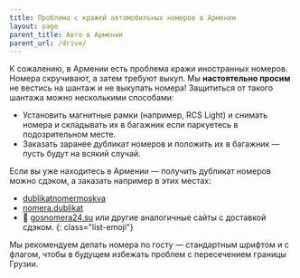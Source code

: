 ```yaml
---
title: Проблема с кражей автомобильных номеров в Армении
layout: page
parent_title: Авто в Армении
parent_url: /drive/
---
```


К сожалению, в Армении есть проблема кражи иностранных номеров. Номера скручивают, а затем требуют выкуп.
Мы **настоятельно просим** не вестись на шантаж и не выкупать номера! Защититься от такого шантажа можно несколькими способами:

- Установить магнитные рамки (например, RCS Light) и снимать номера и складывать их в багажник если паркуетесь в подозрительном месте.
- Заказать заранее дубликат номеров и положить их в багажник — пусть будут на всякий случай.

Если вы уже находитесь в Армении — получить дубликат номеров можно сдэком, а заказать например в этих местах:

- <i class="fa-brands fa-telegram"></i> [dublikatnomermoskva](https://t.me/dublikatnomermoskva)
- <i class="fa-brands fa-instagram"></i> [nomera.dublikat](https://www.instagram.com/nomera.dublikat/)
- 🔗 [gosnomera24.su](https://gosnomera24.su/) или другие аналогичные сайты с доставкой сдэком.
  {: class="list-emoji"}

Мы рекомендуем делать номера по госту — стандартным шрифтом и с флагом, чтобы в будущем избежать проблем с пересечением границы Грузии.
